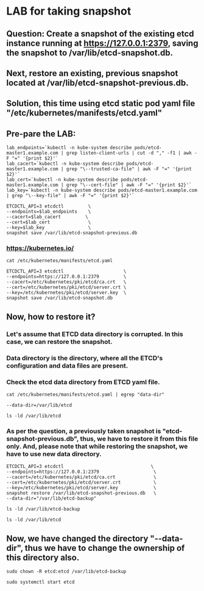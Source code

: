 # LAB for taking snapshot

## Question: Create a snapshot of the existing etcd instance running at https://127.0.0.1:2379, saving the snapshot to /var/lib/etcd-snapshot.db.
## Next, restore an existing, previous snapshot located at /var/lib/etcd-snapshot-previous.db.

## Solution, this time using etcd static pod yaml file "/etc/kubernetes/manifests/etcd.yaml"

## Pre-pare the LAB:
```
lab_endpoints=`kubectl -n kube-system describe pods/etcd-master1.example.com | grep listen-client-urls | cut -d "," -f1 | awk -F "=" '{print $2}'`
lab_cacert=`kubectl -n kube-system describe pods/etcd-master1.example.com | grep "\--trusted-ca-file" | awk -F "=" '{print $2}'`
lab_cert=`kubectl -n kube-system describe pods/etcd-master1.example.com | grep "\--cert-file" | awk -F "=" '{print $2}'`
lab_key=`kubectl -n kube-system describe pods/etcd-master1.example.com | grep "\--key-file" | awk -F "=" '{print $2}'`

ETCDCTL_API=3 etcdctl         \
--endpoints=$lab_endpoints    \
--cacert=$lab_cacert         \
--cert=$lab_cert              \
--key=$lab_key                \
snapshot save /var/lib/etcd-snapshot-previous.db
```
### https://kubernetes.io/

```
cat /etc/kubernetes/manifests/etcd.yaml 
```
```
ETCDCTL_API=3 etcdctl                      \
--endpoints=https://127.0.0.1:2379         \
--cacert=/etc/kubernetes/pki/etcd/ca.crt   \
--cert=/etc/kubernetes/pki/etcd/server.crt \
--key=/etc/kubernetes/pki/etcd/server.key  \
snapshot save /var/lib/etcd-snapshot.db
```

## Now, how to restore it? 
### Let's assume that ETCD data directory is corrupted. In this case, we can restore the snapshot.
### Data directory is the directory, where all the ETCD's configuration and data files are present.
### Check the etcd data directory from ETCD yaml file.

```
cat /etc/kubernetes/manifests/etcd.yaml | egrep "data-dir"
```
``
--data-dir=/var/lib/etcd
``

```
ls -ld /var/lib/etcd
```
### As per the question, a previously taken snapshot is "etcd-snapshot-previous.db", thus, we have to restore it from this file only. And, please note that while restoring the snapshot, we have to use new data directory.

```
ETCDCTL_API=3 etcdctl                                \
--endpoints=https://127.0.0.1:2379                    \
--cacert=/etc/kubernetes/pki/etcd/ca.crt              \
--cert=/etc/kubernetes/pki/etcd/server.crt            \
--key=/etc/kubernetes/pki/etcd/server.key             \
snapshot restore /var/lib/etcd-snapshot-previous.db   \
--data-dir="/var/lib/etcd-backup"
```
```
ls -ld /var/lib/etcd-backup
```
```
ls -ld /var/lib/etcd
```

## Now, we have changed the directory "--data-dir", thus we have to change the ownership of this directory also. 
```
sudo chown -R etcd:etcd /var/lib/etcd-backup
```
```
sudo systemctl start etcd
```

